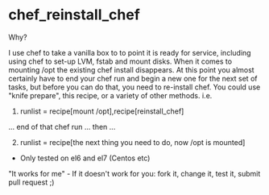 chef_reinstall_chef
===================

Why?

I use chef to take a vanilla box to to point it is ready
for service, including using chef to set-up LVM, fstab 
and mount disks. When it comes to mounting /opt the 
existing chef install disappears. At this point you almost
certainly have to end your chef run and begin a new one for
the next set of tasks, but before you can do that, you need
to re-install chef. You could use "knife prepare", this recipe,
or a variety of other methods. 
i.e.

1) runlist = recipe[mount /opt],recipe[reinstall_chef]

 ... end of that chef run ... then ...
 
2) runlist = recipe[the next thing you need to do, now /opt is mounted]

* Only tested on el6 and el7 (Centos etc)

"It works for me" - If it doesn't work for you: fork it, change it, test it, submit pull request ;)
